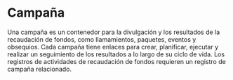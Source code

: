 # Campaña

Una campaña es un contenedor para la divulgación y los resultados de la recaudación de fondos, como llamamientos, paquetes, eventos y obsequios. Cada campaña tiene enlaces para crear, planificar, ejecutar y realizar un seguimiento de los resultados a lo largo de su ciclo de vida. Los registros de actividades de recaudación de fondos requieren un registro de campaña relacionado.

